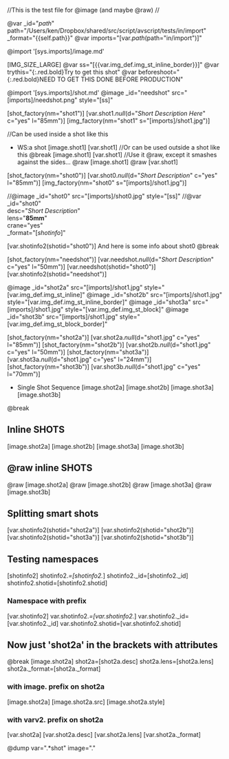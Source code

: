 //This is the test file for @image (and maybe @raw)
//

@var _id="_path_" path="/Users/ken/Dropbox/shared/src/script/avscript/tests/in/import" _format="{{self.path}}"
@var imports="[var._path_(path="in/import")]"

@import '[sys.imports]/image.md'

[IMG_SIZE_LARGE]
@var ss="[{{var.img_def.img_st_inline_border}}]"
@var trythis="{:.red.bold}Try to get this shot"
@var beforeshoot="{:.red.bold}NEED TO GET THIS DONE BEFORE PRODUCTION"

@import '[sys.imports]/shot.md'
@image _id="needshot" src="[imports]/needshot.png" style="[ss]"

[shot_factory(nm="shot1")]
[var.shot1._null_(d="*Short Description Here*" c="yes" l="85mm")]
[img_factory(nm="shot1" s="[imports]/shot1.jpg")]

//Can be used inside a shot like this
- WS:a shot
    [image.shot1]
[var.shot1]
//Or can be used outside a shot like this
@break
[image.shot1]
[var.shot1]
//Use it @raw, except it smashes against the sides...
@raw [image.shot1]
@raw [var.shot1]

[shot_factory(nm="shot0")]
[var.shot0._null_(d="*Short Description*" c="yes" l="85mm")]
[img_factory(nm="shot0" s="[imports]/shot1.jpg")]

//@image _id="shot0" src="[imports]/shot0.jpg" style="[ss]"
//@var _id="shot0" \
     desc="*Short Description*" \
     lens="**85mm**" \
     crane="yes" \
     _format="[_shotinfo_]"

[var.shotinfo2(shotid="shot0")]
And here is some info about shot0
@break

[shot_factory(nm="needshot")]
[var.needshot._null_(d="*Short Description*" c="yes" l="50mm")]
[var.needshot(shotid="shot0")]
[var.shotinfo2(shotid="needshot")]

@image _id="shot2a" src="[imports]/shot1.jpg" style="[var.img_def.img_st_inline]"
@image _id="shot2b" src="[imports]/shot1.jpg" style="[var.img_def.img_st_inline_border]"
@image _id="shot3a" src="[imports]/shot1.jpg" style="[var.img_def.img_st_block]"
@image _id="shot3b" src="[imports]/shot1.jpg" style="[var.img_def.img_st_block_border]"

[shot_factory(nm="shot2a")]
[var.shot2a._null_(d="shot1.jpg" c="yes" l="85mm")]
[shot_factory(nm="shot2b")]
[var.shot2b._null_(d="shot1.jpg" c="yes" l="50mm")]
[shot_factory(nm="shot3a")]
[var.shot3a._null_(d="shot1.jpg" c="yes" l="24mm")]
[shot_factory(nm="shot3b")]
[var.shot3b._null_(d="shot1.jpg" c="yes" l="70mm")]

- Single Shot Sequence
    [image.shot2a]
    [image.shot2b]
    [image.shot3a]
    [image.shot3b]

@break
## Inline SHOTS
[image.shot2a]
[image.shot2b]
[image.shot3a]
[image.shot3b]

## @raw inline SHOTS

@raw [image.shot2a]
@raw [image.shot2b]
@raw [image.shot3a]
@raw [image.shot3b]

## Splitting smart shots
[var.shotinfo2(shotid="shot2a")]
[var.shotinfo2(shotid="shot2b")]
[var.shotinfo2(shotid="shot3a")]
[var.shotinfo2(shotid="shot3b")]

## Testing namespaces

[shotinfo2]
shotinfo2._=[shotinfo2._]
shotinfo2._id=[shotinfo2._id]
shotinfo2.shotid=[shotinfo2.shotid]
### Namespace with prefix
[var.shotinfo2]
var.shotinfo2._=[var.shotinfo2._]
var.shotinfo2._id=[var.shotinfo2._id]
var.shotinfo2.shotid=[var.shotinfo2.shotid]

## Now just 'shot2a' in the brackets with attributes
@break
[image.shot2a]
shot2a=[shot2a.desc]
shot2a.lens=[shot2a.lens]
shot2a._format=[shot2a._format]
### with image. prefix on shot2a
[image.shot2a]
[image.shot2a.src]
[image.shot2a.style]
### with varv2. prefix on shot2a
[var.shot2a]
[var.shot2a.desc]
[var.shot2a.lens]
[var.shot2a._format]

@dump var=".*shot" image="."